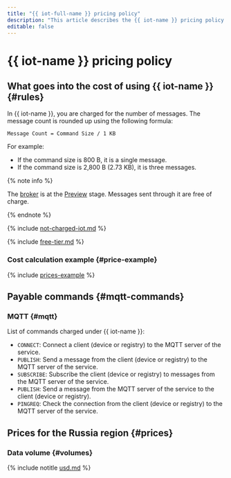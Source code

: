 ```yaml
---
title: "{{ iot-full-name }} pricing policy"
description: "This article describes the {{ iot-name }} pricing policy."
editable: false
---
```


# {{ iot-name }} pricing policy



## What goes into the cost of using {{ iot-name }} {#rules}

In {{ iot-name }}, you are charged for the number of messages. The message count is rounded up using the following formula:

```
Message Count = Command Size / 1 KB
```

For example:
* If the command size is 800 B, it is a single message.
* If the command size is 2,800 B (2.73 KB), it is three messages.

{% note info %}

The [broker](concepts/index.md#broker) is at the [Preview](../overview/concepts/launch-stages.md) stage. Messages sent through it are free of charge.

{% endnote %}

{% include [not-charged-iot.md](../_includes/pricing/price-formula/not-charged-iot.md) %}

{% include [free-tier.md](../_includes/pricing/price-formula/free-tier.md) %}

### Cost calculation example {#price-example}

{% include [prices-example](../_includes/iot-core/prices-example.md) %}

## Payable commands {#mqtt-commands}

### MQTT {#mqtt}

List of commands charged under {{ iot-name }}:
* `CONNECT`: Connect a client (device or registry) to the MQTT server of the service.
* `PUBLISH`: Send a message from the client (device or registry) to the MQTT server of the service.
* `SUBSCRIBE`: Subscribe the client (device or registry) to messages from the MQTT server of the service.
* `PUBLISH`: Send a message from the MQTT server of the service to the client (device or registry).
* `PINGREQ`: Check the connection from the client (device or registry) to the MQTT server of the service.

## Prices for the Russia region {#prices}


### Data volume {#volumes}



{% include notitle [usd.md](../_pricing/iot-core/usd.md) %}

